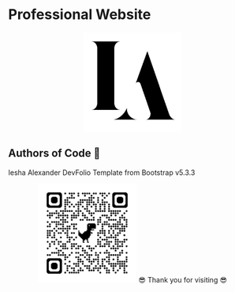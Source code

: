 # Professional Website 
<center><img src="/assets/img/me_icon.png" width="200" height="200" /></center>

## Authors of Code 📂
Iesha Alexander
DevFolio Template from Bootstrap v5.3.3

<div align="center"><img src="/assets/img/qrcode_chrome.png" width="200" height="200" /> 😎 Thank you for visiting 😎</div>